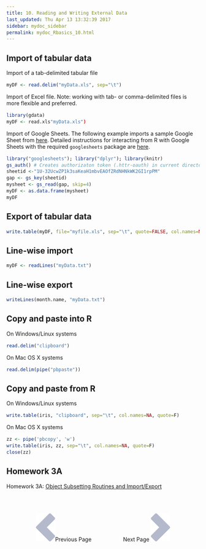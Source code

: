 ```yaml
---
title: 10. Reading and Writing External Data
last_updated: Thu Apr 13 13:32:39 2017
sidebar: mydoc_sidebar
permalink: mydoc_Rbasics_10.html
---
```

## Import of tabular data

Import of a tab-delimited tabular file

```r
myDF <- read.delim("myData.xls", sep="\t")
```

Import of Excel file. Note: working with tab- or comma-delimited files is more flexible and preferred.

```r
library(gdata)
myDF <- read.xls"myData.xls")
```

Import of Google Sheets. The following example imports a sample Google Sheet from [here](https://docs.google.com/spreadsheets/d/1U-32UcwZP1k3saKeaH1mbvEAOfZRdNHNkWK2GI1rpPM/edit#gid=472150521).
Detailed instructions for interacting from R with Google Sheets with the required `googlesheets` package are [here](https://github.com/jennybc/googlesheets).


```r
library("googlesheets"); library("dplyr"); library(knitr)
gs_auth() # Creates authorizaton token (.httr-oauth) in current directory if not present
sheetid <-"1U-32UcwZP1k3saKeaH1mbvEAOfZRdNHNkWK2GI1rpPM"
gap <- gs_key(sheetid)
mysheet <- gs_read(gap, skip=4)
myDF <- as.data.frame(mysheet)
myDF
```

## Export of tabular data

```r
write.table(myDF, file="myfile.xls", sep="\t", quote=FALSE, col.names=NA)
```

## Line-wise import

```r
myDF <- readLines("myData.txt")
```

## Line-wise export

```r
writeLines(month.name, "myData.txt")
```

## Copy and paste into R

On Windows/Linux systems

```r
read.delim("clipboard") 
```
On Mac OS X systems

```r
read.delim(pipe("pbpaste")) 
```

## Copy and paste from R 

On Windows/Linux systems

```r
write.table(iris, "clipboard", sep="\t", col.names=NA, quote=F) 
```

On Mac OS X systems

```r
zz <- pipe('pbcopy', 'w')
write.table(iris, zz, sep="\t", col.names=NA, quote=F)
close(zz) 
```

## Homework 3A 

Homework 3A: [Object Subsetting Routines and Import/Export](http://girke.bioinformatics.ucr.edu/GEN242/mydoc_homework_03.html)

<br><br><center><a href="mydoc_Rbasics_09.html"><img src="images/left_arrow.png" alt="Previous page."></a>Previous Page &nbsp; &nbsp; &nbsp; &nbsp; &nbsp; &nbsp; &nbsp; &nbsp; &nbsp; &nbsp; Next Page
<a href="mydoc_Rbasics_11.html"><img src="images/right_arrow.png" alt="Next page."></a></center>
